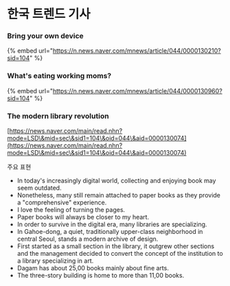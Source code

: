 # 한국 트렌드 기사

### Bring your own device

{% embed url="https://n.news.naver.com/mnews/article/044/0000130210?sid=104" %}

### What's eating working moms?

{% embed url="https://n.news.naver.com/mnews/article/044/0000130960?sid=104" %}

### The modern library revolution <a href="#title_area" id="title_area"></a>



[https://news.naver.com/main/read.nhn?mode=LSD\&mid=sec\&sid1=104\&oid=044\&aid=0000130074](https://news.naver.com/main/read.nhn?mode=LSD\&mid=sec\&sid1=104\&oid=044\&aid=0000130074)

주요 표현

* In today's increasingly digital world, collecting and enjoying book may seem outdated.
* Nonetheless, many still remain attached to paper books as they provide a "comprehensive" experience.
* I love the feeling of turning the pages.
* Paper books will always be closer to my heart.
* In order to survive in the digital era, many libraries are specializing.
* In Gahoe-dong, a quiet, traditionally upper-class neighborhood in central Seoul, stands a modern archive of design.
* First started as a small section in the library, it outgrew other sections and the management decided to convert the concept of the institution to a library specializing in art.
* Dagam has about 25,00 books mainly about fine arts.
* The three-story building is home to more than 11,00 books.

